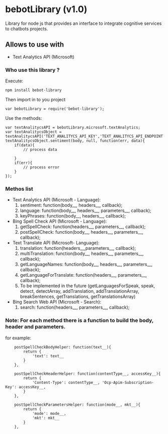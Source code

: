# bebotLibrary (v1.0)
Library for node js that provides an interface to integrate cognitive services to chatbots projects.

## Allows to use with
- Text Analytics API (Microsoft)

### Who use this library ?
Execute:
```
npm install bebot-library
```
Then import in to you project
```
var bebotLibrary = require('bebot-library');

```
Use the methods:
```
var textAnalitycsAPI = bebotLibrary.microsoft.textAnalytics;
var textAnalitycsObject = textAnalitycsAPI('TEXT_ANALITYCS_API_KEY','TEXT_ANALITYCS_API_ENDPOINT');
textAnalitycsObject.sentiment(body, null, function(err, data){
    if(data){
        // process data

    }
    if(err){
        // process error
    }
});
```

### Methos list
- Text Analytics API (Microsoft - Language):
	1. sentiment: function(body__, headers__, callback);
	2. language: function(body__, headers__, parameters__, callback);
	3. keyPhrases: function(body__, headers__, callback);
- Bing Spell Check API (Microsoft - Language):
	1. getSpellCheck: function(headers__, parameters__, callback);
	2. postSpellCheck: function(body__, headers__, parameters__, callback);
- Text Translate API (Microsoft- Language):
    1. translation: function(headers__,parameters__, callback);
    2. multiTranslation: function(body__, headers__, parameters__, callback);
    3. getLanguageNames: function(body__, headers__, parameters__, callback);
    4. getLanguageForTranslate: function(headers__, parameters__, callback);
    5. To be implemented in the future (getLanguagesForSpeak, speak, detect, detectArray, addTranslation, addTranslationArray, breakSentences, getTranslations, getTranslationsArray)
- Bing Search Web API (Microsoft - Search):
    1. search: function(headers__, parameters__, callback);
    

### Note: For each method there is a function to build the body, header and parameters.
for example: 
```
    postSpellCheckBodyHelper: function(text__){
        return {
            'text': text__
        }
    },

    postSpellCheckHeaderHelper: function(contentType__, accessKey__){
        return {
            'Content-Type': contentType__, 'Ocp-Apim-Subscription-Key': accessKey__,
        }
    },

    postSpellCheckParametersHelper: function(mode__, mkt__){
        return {
            'mode': mode__,
            'mkt': mkt__
        }
    },
```